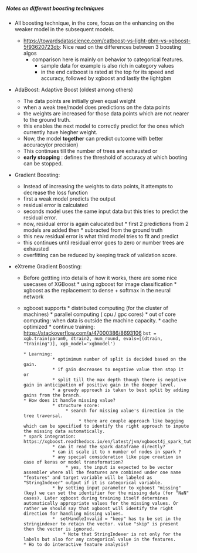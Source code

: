 ##### Notes on different boosting techniques

* All boosting technique, in the core, focus on the enhancing on the weaker model in the subsequent models.
     *  https://towardsdatascience.com/catboost-vs-light-gbm-vs-xgboost-5f93620723db: Nice read on the differences between 3 boosting algos
          * comparison here is mainly on behavior to categorical features.
               * sample data for example is also rich in category values
               * in the end catboost is rated at the top for its speed and accuracy, followed by xgboost and lastly the lightgbm

* AdaBoost: Adaptive Boost (oldest among others)
    * The data points are initially given equal weight
    * when a weak tree/model does predictions on the data points
    * the weights are increased for those data points which are not nearer to the ground truth.
    * this enables the next model to correctly predict for the ones which currently have hiegher weight.
    * Now, the model **together** can predict outcome with better accuracy(or precision)
    * This continues till the number of trees are exhausted or
    * **early stopping** : defines the threshold of accuracy at which booting can be stopped.
    

* Gradient Boosting: 
   * Instead of increasing the weights to data points, it attempts to decrease the loss function
   * first a weak model predicts the output
   * residual error is calculated
   * seconds model uses the same input data but this tries to predict the residual error.
   * now, residual error is again calucated but 
         * first 2 predictions from 2 models are added then 
         * subracted from the ground truth
   * this new residual error is what third model tries to fit and predict
   * this continues until residual error goes to zero or number trees are exhausted
   * overfitting can be reduced by keeping track of validation score.

* eXtreme Gradient Boosting:
   * Before gettting into details of how it works, there are some nice usecases of XGBoost
         * using xgboost for image classification
         * xgboost as the replacement to dense + softmax in the neural network
         
   * xgboost supports 
         * distributed computing (for the cluster of machines) 
         * parallel computing ( cpu / gpc cores) 
         * out of core computing:  when data is outside the machine capacity.
         * cache optimized
         * continue training: https://stackoverflow.com/a/47000386/8693106
            ```
            bst = xgb.train(param0, dtrain2, num_round, evals=[(dtrain, "training")], xgb_model='xgbmodel')
            ```
            
         * Learning:
                    * optimimum number of split is decided based on the gain. 
                    * if gain decreases to negative value then stop it or
                    * split till the max depth though there is negative gain in anticipation of positive gain in the deeper level.
                    * a greedy approach is taken to best split by adding gains from the branch.
         * How does it handle missing value?
                    * structure score:
                         * search for missing value's direction in the tree traversal.
                              * there are couple approach like bagging which can be specified to identify the right approach to impute the missing data automatically.
         * spark integration: https://xgboost.readthedocs.io/en/latest/jvm/xgboost4j_spark_tutorial.html
                    * can it read the spark dataframe directly?
                    * can it scale it to n number of nodes in spark ?
                    * any special consideration like pipe creation in case of keras or model transformation?
                         * yes, the input is expected to be vector assembler where all the features are combined under one name "features" and target variable will be labeled as "StringIndexer" output if it is categorical variable.
                    * by setting input parameter to xgboost "missing" (key) we can set the identifier for the missing data (for "NaN" cases). Later xgboost during training itself determines automatically appropriate values for the missing values. Or rather we should say that xgboost will identify the right direction for handling missing values.
                    *  setHandleInvalid = "keep" has to be set in the stringindexer to retain the vector. value "skip" is present then the vector is ignored.
                        * Note that StringIndexer is not only for the labels but also for any categorical value in the features.
         * Ho to do interactive feature analysis?
      
   
